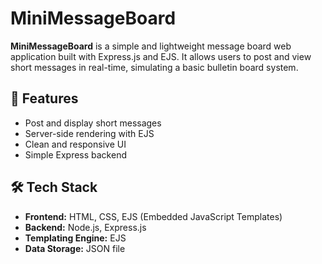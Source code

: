 # MiniMessageBoard

**MiniMessageBoard** is a simple and lightweight message board web application built with Express.js and EJS. It allows users to post and view short messages in real-time, simulating a basic bulletin board system.

## 🚀 Features

- Post and display short messages
- Server-side rendering with EJS
- Clean and responsive UI
- Simple Express backend

## 🛠️ Tech Stack

- **Frontend:** HTML, CSS, EJS (Embedded JavaScript Templates)
- **Backend:** Node.js, Express.js
- **Templating Engine:** EJS
- **Data Storage:** JSON file
